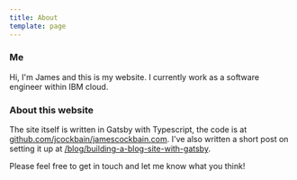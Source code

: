 ```yaml
---
title: About
template: page
---
```


### Me

Hi, I'm James and this is my website.
I currently work as a software engineer within IBM cloud.

### About this website

The site itself is written in Gatsby with Typescript, the code is at [github.com/jcockbain/jamescockbain.com](https://github.com/jcockbain/jamescockbain.com).
I've also written a short post on setting it up at [/blog/building-a-blog-site-with-gatsby](https://www.jamescockbain.com/blog/building-a-blog-site-with-gatsby/).

Please feel free to get in touch and let me know what you think!
